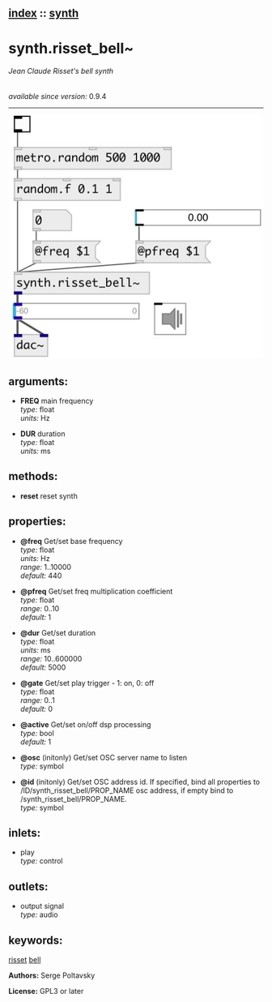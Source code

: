 [index](index.html) :: [synth](category_synth.html)
---

# synth.risset_bell~

###### Jean Claude Risset&#39;s bell synth

*available since version:* 0.9.4

---




[![example](../examples/img/synth.risset_bell~.jpg)](../examples/pd/synth.risset_bell~.pd)



## arguments:

* **FREQ**
main frequency<br>
_type:_ float<br>
_units:_ Hz<br>

* **DUR**
duration<br>
_type:_ float<br>
_units:_ ms<br>



## methods:

* **reset**
reset synth<br>




## properties:

* **@freq** 
Get/set base frequency<br>
_type:_ float<br>
_units:_ Hz<br>
_range:_ 1..10000<br>
_default:_ 440<br>

* **@pfreq** 
Get/set freq multiplication coefficient<br>
_type:_ float<br>
_range:_ 0..10<br>
_default:_ 1<br>

* **@dur** 
Get/set duration<br>
_type:_ float<br>
_units:_ ms<br>
_range:_ 10..600000<br>
_default:_ 5000<br>

* **@gate** 
Get/set play trigger - 1: on, 0: off<br>
_type:_ float<br>
_range:_ 0..1<br>
_default:_ 0<br>

* **@active** 
Get/set on/off dsp processing<br>
_type:_ bool<br>
_default:_ 1<br>

* **@osc** (initonly)
Get/set OSC server name to listen<br>
_type:_ symbol<br>

* **@id** (initonly)
Get/set OSC address id. If specified, bind all properties to
/ID/synth_risset_bell/PROP_NAME osc address, if empty bind to
/synth_risset_bell/PROP_NAME.<br>
_type:_ symbol<br>



## inlets:

* play<br>
_type:_ control



## outlets:

* output signal<br>
_type:_ audio



## keywords:

[risset](keywords/risset.html)
[bell](keywords/bell.html)






**Authors:** Serge Poltavsky




**License:** GPL3 or later





